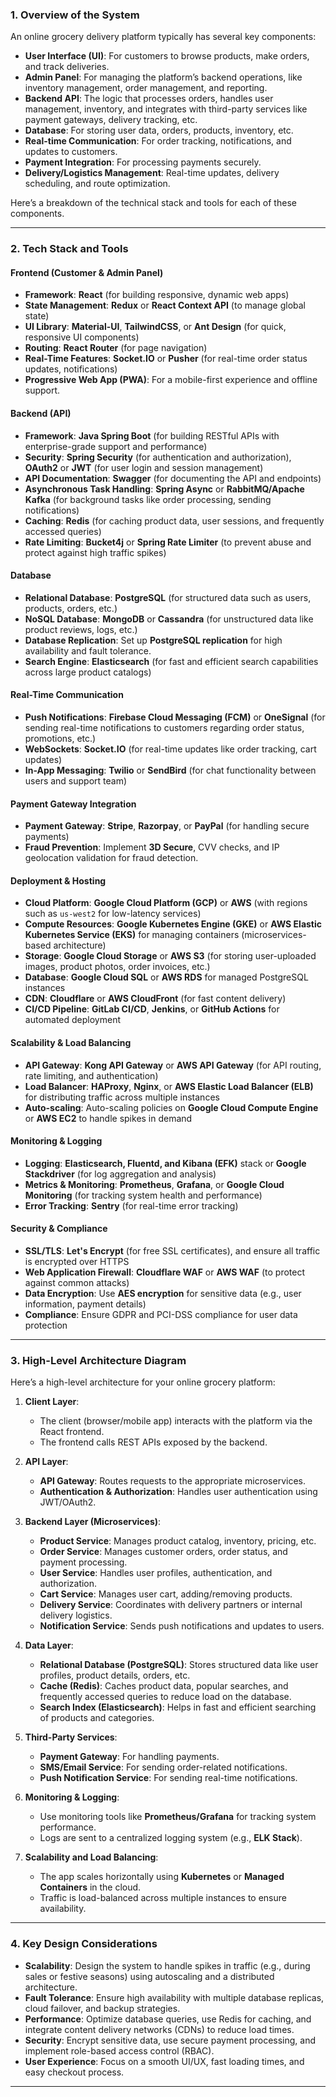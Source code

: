 ### **1. Overview of the System**

An online grocery delivery platform typically has several key components:
- **User Interface (UI)**: For customers to browse products, make orders, and track deliveries.
- **Admin Panel**: For managing the platform’s backend operations, like inventory management, order management, and reporting.
- **Backend API**: The logic that processes orders, handles user management, inventory, and integrates with third-party services like payment gateways, delivery tracking, etc.
- **Database**: For storing user data, orders, products, inventory, etc.
- **Real-time Communication**: For order tracking, notifications, and updates to customers.
- **Payment Integration**: For processing payments securely.
- **Delivery/Logistics Management**: Real-time updates, delivery scheduling, and route optimization.

Here’s a breakdown of the technical stack and tools for each of these components.

---

### **2. Tech Stack and Tools**

#### **Frontend (Customer & Admin Panel)**

- **Framework**: **React** (for building responsive, dynamic web apps)
- **State Management**: **Redux** or **React Context API** (to manage global state)
- **UI Library**: **Material-UI**, **TailwindCSS**, or **Ant Design** (for quick, responsive UI components)
- **Routing**: **React Router** (for page navigation)
- **Real-Time Features**: **Socket.IO** or **Pusher** (for real-time order status updates, notifications)
- **Progressive Web App (PWA)**: For a mobile-first experience and offline support.

#### **Backend (API)**

- **Framework**: **Java Spring Boot** (for building RESTful APIs with enterprise-grade support and performance)
- **Security**: **Spring Security** (for authentication and authorization), **OAuth2** or **JWT** (for user login and session management)
- **API Documentation**: **Swagger** (for documenting the API and endpoints)
- **Asynchronous Task Handling**: **Spring Async** or **RabbitMQ/Apache Kafka** (for background tasks like order processing, sending notifications)
- **Caching**: **Redis** (for caching product data, user sessions, and frequently accessed queries)
- **Rate Limiting**: **Bucket4j** or **Spring Rate Limiter** (to prevent abuse and protect against high traffic spikes)

#### **Database**

- **Relational Database**: **PostgreSQL** (for structured data such as users, products, orders, etc.)
- **NoSQL Database**: **MongoDB** or **Cassandra** (for unstructured data like product reviews, logs, etc.)
- **Database Replication**: Set up **PostgreSQL replication** for high availability and fault tolerance.
- **Search Engine**: **Elasticsearch** (for fast and efficient search capabilities across large product catalogs)

#### **Real-Time Communication**

- **Push Notifications**: **Firebase Cloud Messaging (FCM)** or **OneSignal** (for sending real-time notifications to customers regarding order status, promotions, etc.)
- **WebSockets**: **Socket.IO** (for real-time updates like order tracking, cart updates)
- **In-App Messaging**: **Twilio** or **SendBird** (for chat functionality between users and support team)

#### **Payment Gateway Integration**

- **Payment Gateway**: **Stripe**, **Razorpay**, or **PayPal** (for handling secure payments)
- **Fraud Prevention**: Implement **3D Secure**, CVV checks, and IP geolocation validation for fraud detection.

#### **Deployment & Hosting**

- **Cloud Platform**: **Google Cloud Platform (GCP)** or **AWS** (with regions such as `us-west2` for low-latency services)
- **Compute Resources**: **Google Kubernetes Engine (GKE)** or **AWS Elastic Kubernetes Service (EKS)** for managing containers (microservices-based architecture)
- **Storage**: **Google Cloud Storage** or **AWS S3** (for storing user-uploaded images, product photos, order invoices, etc.)
- **Database**: **Google Cloud SQL** or **AWS RDS** for managed PostgreSQL instances
- **CDN**: **Cloudflare** or **AWS CloudFront** (for fast content delivery)
- **CI/CD Pipeline**: **GitLab CI/CD**, **Jenkins**, or **GitHub Actions** for automated deployment

#### **Scalability & Load Balancing**

- **API Gateway**: **Kong API Gateway** or **AWS API Gateway** (for API routing, rate limiting, and authentication)
- **Load Balancer**: **HAProxy**, **Nginx**, or **AWS Elastic Load Balancer (ELB)** for distributing traffic across multiple instances
- **Auto-scaling**: Auto-scaling policies on **Google Cloud Compute Engine** or **AWS EC2** to handle spikes in demand

#### **Monitoring & Logging**

- **Logging**: **Elasticsearch, Fluentd, and Kibana (EFK)** stack or **Google Stackdriver** (for log aggregation and analysis)
- **Metrics & Monitoring**: **Prometheus**, **Grafana**, or **Google Cloud Monitoring** (for tracking system health and performance)
- **Error Tracking**: **Sentry** (for real-time error tracking)

#### **Security & Compliance**

- **SSL/TLS**: **Let's Encrypt** (for free SSL certificates), and ensure all traffic is encrypted over HTTPS
- **Web Application Firewall**: **Cloudflare WAF** or **AWS WAF** (to protect against common attacks)
- **Data Encryption**: Use **AES encryption** for sensitive data (e.g., user information, payment details)
- **Compliance**: Ensure GDPR and PCI-DSS compliance for user data protection

---

### **3. High-Level Architecture Diagram**

Here’s a high-level architecture for your online grocery platform:

1. **Client Layer**:
    - The client (browser/mobile app) interacts with the platform via the React frontend.
    - The frontend calls REST APIs exposed by the backend.

2. **API Layer**:
    - **API Gateway**: Routes requests to the appropriate microservices.
    - **Authentication & Authorization**: Handles user authentication using JWT/OAuth2.

3. **Backend Layer (Microservices)**:
    - **Product Service**: Manages product catalog, inventory, pricing, etc.
    - **Order Service**: Manages customer orders, order status, and payment processing.
    - **User Service**: Handles user profiles, authentication, and authorization.
    - **Cart Service**: Manages user cart, adding/removing products.
    - **Delivery Service**: Coordinates with delivery partners or internal delivery logistics.
    - **Notification Service**: Sends push notifications and updates to users.

4. **Data Layer**:
    - **Relational Database (PostgreSQL)**: Stores structured data like user profiles, product details, orders, etc.
    - **Cache (Redis)**: Caches product data, popular searches, and frequently accessed queries to reduce load on the database.
    - **Search Index (Elasticsearch)**: Helps in fast and efficient searching of products and categories.

5. **Third-Party Services**:
    - **Payment Gateway**: For handling payments.
    - **SMS/Email Service**: For sending order-related notifications.
    - **Push Notification Service**: For sending real-time notifications.

6. **Monitoring & Logging**:
    - Use monitoring tools like **Prometheus/Grafana** for tracking system performance.
    - Logs are sent to a centralized logging system (e.g., **ELK Stack**).

7. **Scalability and Load Balancing**:
    - The app scales horizontally using **Kubernetes** or **Managed Containers** in the cloud.
    - Traffic is load-balanced across multiple instances to ensure availability.

---

### **4. Key Design Considerations**

- **Scalability**: Design the system to handle spikes in traffic (e.g., during sales or festive seasons) using autoscaling and a distributed architecture.
- **Fault Tolerance**: Ensure high availability with multiple database replicas, cloud failover, and backup strategies.
- **Performance**: Optimize database queries, use Redis for caching, and integrate content delivery networks (CDNs) to reduce load times.
- **Security**: Encrypt sensitive data, use secure payment processing, and implement role-based access control (RBAC).
- **User Experience**: Focus on a smooth UI/UX, fast loading times, and easy checkout process.

---
